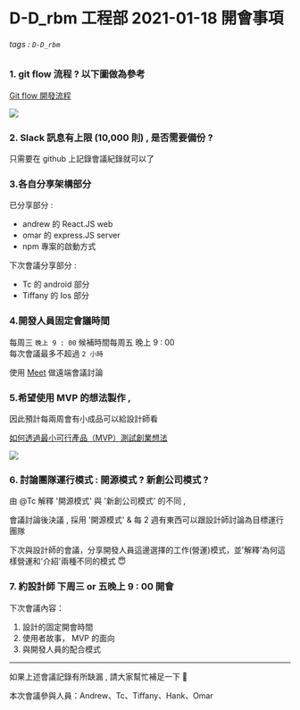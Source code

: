 # D-D_rbm 工程部 2021-01-18 開會事項

###### tags : `D-D_rbm` 

### 1. git flow 流程 ? 以下圖做為參考

[Git flow 開發流程](https://ihower.tw/blog/archives/5140)

![](https://i.imgur.com/9xpVx7o.png)

### 2. Slack 訊息有上限 (10,000 則) , 是否需要備份 ?

只需要在 github 上記錄會議紀錄就可以了

### 3.各自分享架構部分

已分享部分 :   

- andrew 的 React.JS web
- omar 的 express.JS server
- npm 專案的啟動方式

下次會議分享部分 :  

- Tc 的 android 部分
- Tiffany 的 Ios 部分

### 4.開發人員固定會議時間 

每周三 `晚上 9 : 00`
候補時間每周五 晚上 9 : 00   
每次會議最多不超過 `2 小時`

使用 [Meet](https://apps.google.com/meet/) 做遠端會議討論

### 5.希望使用 MVP 的想法製作 ,   
因此預計每兩周會有小成品可以給設計師看

[如何透過最小可行產品（MVP）測試創業想法](https://medium.com/cakeresume/%E5%A6%82%E4%BD%95%E9%80%8F%E9%81%8E%E6%9C%80%E5%B0%8F%E5%8F%AF%E8%A1%8C%E7%94%A2%E5%93%81-mvp-%E6%B8%AC%E8%A9%A6%E6%83%B3%E6%B3%95-7327edeaf49b)

![](https://i.imgur.com/OgTbkce.png)

### 6. 討論團隊運行模式 : 開源模式 ? 新創公司模式 ?

由 @Tc 解釋 '開源模式' 與 '新創公司模式' 的不同 , 

會議討論後決議 , 採用 '開源模式' & 每 2 週有東西可以跟設計師討論為目標運行團隊

下次與設計師的會議，分享開發人員這邊選擇的工作(營運)模式，並'解釋'為何這樣營運和'介紹'兩種不同的模式 😇

### 7. 約設計師 下周三 or 五晚上 9 : 00 開會

下次會議內容：
1. 設計的固定開會時間
2. 使用者故事， MVP 的面向
3. 與開發人員的配合模式

---

如果上述會議記錄有所缺漏 , 請大家幫忙補足一下 🎩 

本次會議參與人員：Andrew、Tc、Tiffany、Hank、Omar
